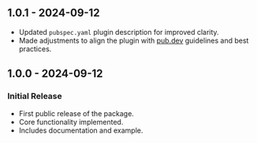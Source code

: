 ## 1.0.1 - 2024-09-12
- Updated `pubspec.yaml` plugin description for improved clarity.
- Made adjustments to align the plugin with [pub.dev](https://pub.dev) guidelines and best practices.

## 1.0.0 - 2024-09-12
### Initial Release
- First public release of the package.
- Core functionality implemented.
- Includes documentation and example.